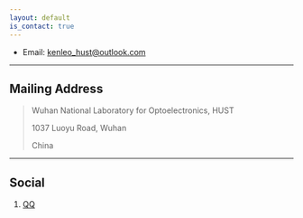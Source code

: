 ```yaml
---
layout: default
is_contact: true
---
```


* Email: [kenleo_hust@outlook.com](mailto:kenleo_hust@outlook.com)

---

## Mailing Address

> Wuhan National Laboratory for Optoelectronics, HUST 
> 
> 1037 Luoyu Road, Wuhan
>
> China

---

## Social

1. [QQ](#1304431550)
